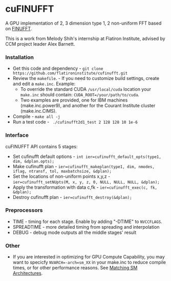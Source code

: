 # cuFINUFFT
A GPU implementation of 2, 3 dimension type 1, 2 non-uniform FFT based on [FINUFFT][1].

This is a work from Melody Shih's internship at Flatiron Institute, advised by CCM project leader Alex Barnett.


### Installation
 - Get this code and dependency -
 ```git clone https://github.com/flatironinstitute/cufinufft.git```
 - Review the `makefile`. - If you need to customize build settings, create and edit a `make.inc`.  Example:
   - To override the standard CUDA `/usr/local/cuda` location your `make.inc` should contain: ```CUDA_ROOT=/your/path/to/cuda```.
   - Two examples are provided, one for IBM machines (make.inc.power9), and another for the Courant Institute cluster (make.inc.CIMS).
 - Compile - ```make all -j```
 - Run a test code - ``` ./cufinufft2d1_test 2 128 128 10 1e-6```
 
### Interface
cuFINUFFT API contains 5 stages:
 - Set cufinufft default options - ```int ier=cufinufft_default_opts(type1, dim, &dplan.opts);```
 - Make cufinufft plan - ``` ier=cufinufft_makeplan(type1, dim, nmodes, iflag, ntransf, tol, maxbatchsize, &dplan); ```
 - Set the locations of non-uniform points x,y,z - ```ier=cufinufft_setNUpts(M, x, y, z, 0, NULL, NULL, NULL, &dplan);```
 - Apply the transformation with data c,fk - ```ier=cufinufft_exec(c, fk, &dplan); ```
 - Destroy cufinufft plan - ```ier=cufinufft_destroy(&dplan);```
 
### Preprocessors
 - TIME - timing for each stage.  Enable by adding "-DTIME" to `NVCCFLAGS`.
 - SPREADTIME - more detailed timing from spreading and interpolation
 - DEBUG - debug mode outputs all the middle stages' result
 
### Other
 - If you are interested in optimizing for GPU Compute Capability,
 you may want to specicfy ```NVARCH=-arch=sm_XX``` in your make.inc to reduce compile times,
 or for other performance reasons. See [Matching SM Architectures][2].

[1]: https://github.com/flatironinstitute/finufft
[2]: http://arnon.dk/matching-sm-architectures-arch-and-gencode-for-various-nvidia-cards/

